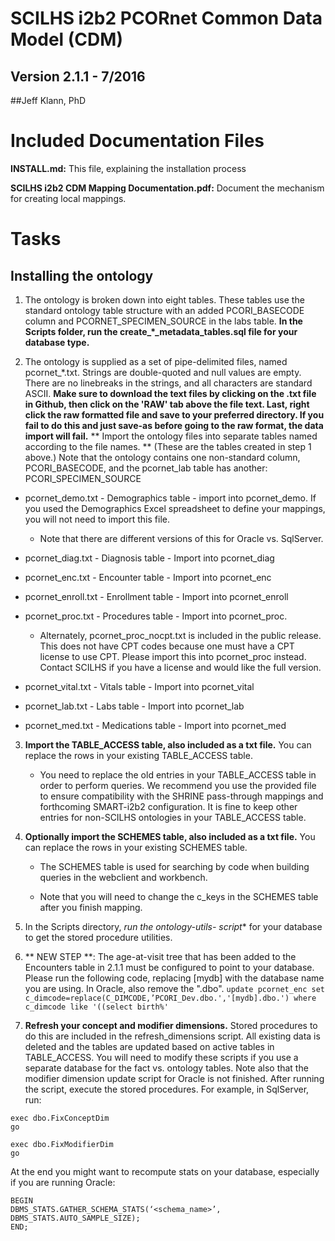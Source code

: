 # SCILHS i2b2 PCORnet Common Data Model (CDM) 
## Version 2.1.1 - 7/2016
##Jeff Klann, PhD

# Included Documentation Files

**INSTALL.md:** This file, explaining the installation process

**SCILHS i2b2 CDM Mapping Documentation.pdf:** Document the mechanism for creating local mappings. 

# Tasks

## Installing the ontology 

1. The ontology is broken down into eight tables. These tables use the standard ontology table structure with an added PCORI_BASECODE column and PCORNET_SPECIMEN_SOURCE in the labs table.
**In the Scripts folder, run the create_*_metadata_tables.sql file for your database type.**

2. The ontology is supplied as a set of pipe-delimited files, named pcornet_*.txt. Strings are double-quoted and null values are empty. There are no linebreaks in the strings, and all characters are standard ASCII. 
**Make sure to download the text files by clicking on the .txt file in Github, then click on the 'RAW' tab above the file text. Last, right click the raw formatted file and save to your preferred directory. If you fail to do this and just save-as before going to the raw format, the data import will fail.**
** Import the ontology files into separate tables named according to the file names. ** (These are the tables created in step 1 above.)
Note that the ontology contains one non-standard column, PCORI_BASECODE, and the pcornet_lab table has another: PCORI_SPECIMEN_SOURCE

  * pcornet_demo.txt - Demographics table - import into pcornet_demo. If you used the Demographics Excel spreadsheet to define your mappings, you will not need to import this file.
    * Note that there are different versions of this for Oracle vs. SqlServer.

  * pcornet_diag.txt - Diagnosis table - Import into pcornet_diag

  * pcornet_enc.txt - Encounter table - Import into pcornet_enc

  * pcornet_enroll.txt - Enrollment table - Import into pcornet_enroll

  * pcornet_proc.txt - Procedures table - Import into pcornet_proc. 

    * Alternately, pcornet_proc_nocpt.txt is included in the public release. This does not have CPT codes because one must have a CPT license to use CPT. Please import this into pcornet_proc instead. Contact SCILHS if you have a license and would like the full version.

  * pcornet_vital.txt - Vitals table - Import into pcornet_vital

  * pcornet_lab.txt - Labs table - Import into pcornet_lab

  * pcornet_med.txt - Medications table - Import into pcornet_med

3. **Import the TABLE_ACCESS table, also included as a txt file.** You can replace the rows in your existing TABLE_ACCESS table.

    * You need to replace the old entries in your TABLE_ACCESS table in order to perform queries. We recommend you use the provided file to ensure compatibility with the SHRINE pass-through mappings and forthcoming SMART-i2b2 configuration. It is fine to keep other entries for non-SCILHS ontologies in your TABLE_ACCESS table.

4. **Optionally import the SCHEMES table, also included as a txt file.** You can replace the rows in your existing SCHEMES table.

    * The SCHEMES table is used for searching by code when building queries in the webclient and workbench. 

    * Note that you will need to change the c_keys in the SCHEMES table after you finish mapping.

5. In the Scripts directory, **run the ontology-utils-* script** for your database to get the stored procedure utilities.

6. ** NEW STEP **: The age-at-visit tree that has been added to the Encounters table in 2.1.1 must be configured to point to your database. Please run the following code, replacing [mydb] with the database name you are using. In Oracle, also remove the ".dbo". 
 `update pcornet_enc set c_dimcode=replace(C_DIMCODE,’PCORI_Dev.dbo.','[mydb].dbo.') where c_dimcode like '((select birth%'`

7. **Refresh your concept and modifier dimensions.** Stored procedures to do this are included in the refresh_dimensions script. All existing data is deleted and the tables are updated based on active tables in TABLE_ACCESS. You will need to modify these scripts if you use a separate database for the fact vs. ontology tables. Note also that the modifier dimension update script for Oracle is not finished. After running the script, execute the stored procedures. For example, in SqlServer, run:

```
exec dbo.FixConceptDim
go

exec dbo.FixModifierDim
go
```

At the end you might want to recompute stats on your database, especially if you are running Oracle:
```
BEGIN
DBMS_STATS.GATHER_SCHEMA_STATS(‘<schema_name>’, DBMS_STATS.AUTO_SAMPLE_SIZE);
END;
```
